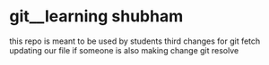 # git__learning shubham
this repo is meant to be used by students  third changes for git fetch updating our file if someone is also making change
git resolve